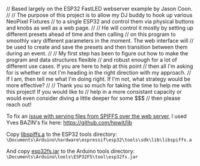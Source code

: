 // Based largely on the ESP32 FastLED webserver example by Jason Coon.
//
// The purpose of this project is to allow my DJ buddy to hook up various NeoPixel Fixtures
// to a single ESP32 and control them via physical buttons and knobs as well as a web page.
//
// He will control it mostly by setting up different presets ahead of time and then calling
// on this program to smoothly vary different parameters in the moment. The web interface will
// be used to create and save the presets and then transition between them during an event.
//
// My first step has been to figure out how to make the program and data structures flexible 
// and robust enough for a lot of different use cases. If you are here to help at this point
// then all I'm asking for is whether or not I'm heading in the right direction with my approach.
// If I am, then tell me what I'm doing right. If I'm not, what strategy would be more effective?
//
// Thank you so much for taking the time to help me with this project! If you would like to
// help in a more consistant capacity or would even consider diving a little deeper for some $$$
// then please reach out!

To fix an [issue with serving files from SPIFFS over the web server](https://github.com/jasoncoon/esp32-fastled-webserver/issues/1), I used Yves BAZIN's fix here: https://github.com/hpwit/lib

Copy [libspiffs.a](https://github.com/jasoncoon/esp32-fastled-webserver/raw/master/libspiffs.a) to the ESP32 tools directory:
`\Documents\Arduino\hardware\espressif\esp32\tools\sdk\lib\libspiffs.a`

And copy [esp32fs.jar](https://github.com/jasoncoon/esp32-fastled-webserver/raw/master/esp32fs.jar) to the Arduino tools directory:
`\Documents\Arduino\tools\ESP32FS\tool\esp32fs.jar`
